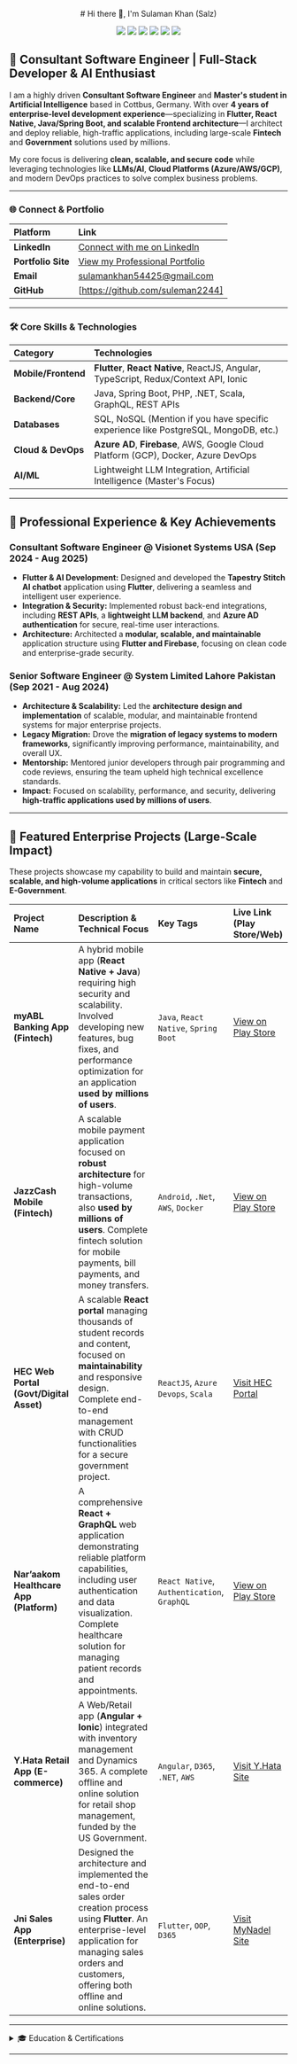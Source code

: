<p align="center"># Hi there 👋, I'm Sulaman Khan (Salz) </p>
<p align="center">
  <img src="https://img.shields.io/badge/React%20Native-61DAFB?style=for-the-badge&logo=react&logoColor=black" />
  <img src="https://img.shields.io/badge/Flutter-02569B?style=for-the-badge&logo=flutter&logoColor=white" />
  <img src="https://img.shields.io/badge/Ionic-3880FF?style=for-the-badge&logo=ionic&logoColor=white" />
  <img src="https://img.shields.io/badge/Angular-DD0031?style=for-the-badge&logo=angular&logoColor=white" />
  <img src="https://img.shields.io/badge/React-61DAFB?style=for-the-badge&logo=react&logoColor=black" />
  <img src="https://img.shields.io/badge/Based%20in-Germany-black?style=for-the-badge" />
</p>

## 🚀 Consultant Software Engineer | Full-Stack Developer & AI Enthusiast

I am a highly driven **Consultant Software Engineer** and **Master's student in Artificial Intelligence** based in Cottbus, Germany. With over **4 years of enterprise-level development experience**—specializing in **Flutter, React Native, Java/Spring Boot, and scalable Frontend architecture**—I architect and deploy reliable, high-traffic applications, including large-scale **Fintech** and **Government** solutions used by millions.

My core focus is delivering **clean, scalable, and secure code** while leveraging technologies like **LLMs/AI**, **Cloud Platforms (Azure/AWS/GCP)**, and modern DevOps practices to solve complex business problems.

---

### 🌐 Connect & Portfolio

| Platform | Link |
| :--- | :--- |
| **LinkedIn** | [Connect with me on LinkedIn](https://www.linkedin.com/in/salman-khan-1254761b5/) |
| **Portfolio Site** | [View my Professional Portfolio](https://singular-gingersnap-f2c759.netlify.app/) |
| **Email** | sulamankhan54425@gmail.com |
| **GitHub** | [https://github.com/suleman2244] | 

---

### 🛠️ Core Skills & Technologies

| Category | Technologies |
| :--- | :--- |
| **Mobile/Frontend** | **Flutter**, **React Native**, ReactJS, Angular, TypeScript, Redux/Context API, Ionic |
| **Backend/Core** | Java, Spring Boot, PHP, .NET, Scala, GraphQL, REST APIs |
| **Databases** | SQL, NoSQL (Mention if you have specific experience like PostgreSQL, MongoDB, etc.) |
| **Cloud & DevOps** | **Azure AD**, **Firebase**, AWS, Google Cloud Platform (GCP), Docker, Azure DevOps |
| **AI/ML** | Lightweight LLM Integration, Artificial Intelligence (Master's Focus) |

---

## 💼 Professional Experience & Key Achievements

### Consultant Software Engineer @ Visionet Systems USA (Sep 2024 - Aug 2025)

* **Flutter & AI Development:** Designed and developed the **Tapestry Stitch AI chatbot** application using **Flutter**, delivering a seamless and intelligent user experience.
* **Integration & Security:** Implemented robust back-end integrations, including **REST APIs**, a **lightweight LLM backend**, and **Azure AD authentication** for secure, real-time user interactions.
* **Architecture:** Architected a **modular, scalable, and maintainable** application structure using **Flutter and Firebase**, focusing on clean code and enterprise-grade security.

### Senior Software Engineer @ System Limited Lahore Pakistan (Sep 2021 - Aug 2024)

* **Architecture & Scalability:** Led the **architecture design and implementation** of scalable, modular, and maintainable frontend systems for major enterprise projects.
* **Legacy Migration:** Drove the **migration of legacy systems to modern frameworks**, significantly improving performance, maintainability, and overall UX.
* **Mentorship:** Mentored junior developers through pair programming and code reviews, ensuring the team upheld high technical excellence standards.
* **Impact:** Focused on scalability, performance, and security, delivering **high-traffic applications used by millions of users**.

---

## 🌟 Featured Enterprise Projects (Large-Scale Impact)

These projects showcase my capability to build and maintain **secure, scalable, and high-volume applications** in critical sectors like **Fintech** and **E-Government**.

| Project Name | Description & Technical Focus | Key Tags | Live Link (Play Store/Web) |
| :--- | :--- | :--- | :--- |
| **myABL Banking App (Fintech)** | A hybrid mobile app (**React Native + Java**) requiring high security and scalability. Involved developing new features, bug fixes, and performance optimization for an application **used by millions of users**. | `Java`, `React Native`, `Spring Boot` | [View on Play Store](https://play.google.com/store/apps/details?id=com.ofss.digx.mobile.android.allied&hl=en) |
| **JazzCash Mobile (Fintech)** | A scalable mobile payment application focused on **robust architecture** for high-volume transactions, also **used by millions of users**. Complete fintech solution for mobile payments, bill payments, and money transfers. | `Android`, `.Net`, `AWS`, `Docker` | [View on Play Store](https://play.google.com/store/apps/details?id=com.techlogix.mobilinkcustomer&hl=en) |
| **HEC Web Portal (Govt/Digital Asset)** | A scalable **React portal** managing thousands of student records and content, focused on **maintainability** and responsive design. Complete end-to-end management with CRUD functionalities for a secure government project. | `ReactJS`, `Azure Devops`, `Scala` | [Visit HEC Portal](https://eservices.hec.gov.pk/) |
| **Nar’aakom Healthcare App (Platform)** | A comprehensive **React + GraphQL** web application demonstrating reliable platform capabilities, including user authentication and data visualization. Complete healthcare solution for managing patient records and appointments. | `React Native`, `Authentication`, `GraphQL` | [View on Play Store](https://play.google.com/store/apps/details?id=qa.phcc.mobil) |
| **Y.Hata Retail App (E-commerce)** | A Web/Retail app (**Angular + Ionic**) integrated with inventory management and Dynamics 365. A complete offline and online solution for retail shop management, funded by the US Government. | `Angular`, `D365`, `.NET`, `AWS` | [Visit Y.Hata Site](https://www.yhata.com/) |
| **Jni Sales App (Enterprise)** | Designed the architecture and implemented the end-to-end sales order creation process using **Flutter**. An enterprise-level application for managing sales orders and customers, offering both offline and online solutions. | `Flutter`, `OOP`, `D365` | [Visit MyNadel Site](https://www.mynadel.com/) |

---

<details>
<summary>🎓 Education & Certifications</summary>

* **Master of Science - Artificial Intelligence** (2025 - Present)
  * *BTU Cottbus, Germany*
* **Bachelor of Science - Computer Science** (2017 - 2021)
  * *UET Lahore, Pakistan*
* **Certifications:**
  * Google Cloud Training (Qwiklabs)
  * React Native Practical Guide (Udemy)
  * Hacktoberfest Contributor (2020–2022)
</details>

---
